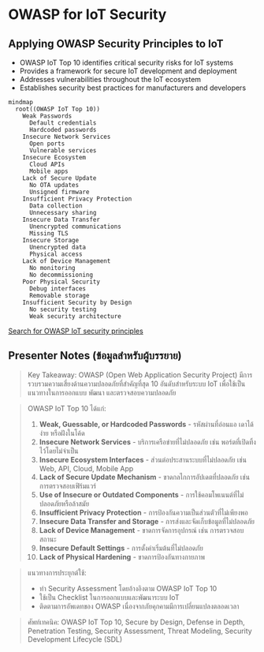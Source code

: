# OWASP for IoT Security

## Applying OWASP Security Principles to IoT

- OWASP IoT Top 10 identifies critical security risks for IoT systems
- Provides a framework for secure IoT development and deployment
- Addresses vulnerabilities throughout the IoT ecosystem
- Establishes security best practices for manufacturers and developers

```mermaid
mindmap
  root((OWASP IoT Top 10))
    Weak Passwords
      Default credentials
      Hardcoded passwords
    Insecure Network Services
      Open ports
      Vulnerable services
    Insecure Ecosystem
      Cloud APIs
      Mobile apps
    Lack of Secure Update
      No OTA updates
      Unsigned firmware
    Insufficient Privacy Protection
      Data collection
      Unnecessary sharing
    Insecure Data Transfer
      Unencrypted communications
      Missing TLS
    Insecure Storage
      Unencrypted data
      Physical access
    Lack of Device Management
      No monitoring
      No decommissioning
    Poor Physical Security
      Debug interfaces
      Removable storage
    Insufficient Security by Design
      No security testing
      Weak security architecture
```

[Search for OWASP IoT security principles](https://www.google.com/search?q=owasp+iot+security+principles&tbm=isch)

## Presenter Notes (ข้อมูลสำหรับผู้บรรยาย)

> Key Takeaway: OWASP (Open Web Application Security Project) มีการรวบรวมความเสี่ยงด้านความปลอดภัยที่สำคัญที่สุด 10 อันดับสำหรับระบบ IoT เพื่อใช้เป็นแนวทางในการออกแบบ พัฒนา และตรวจสอบความปลอดภัย

> OWASP IoT Top 10 ได้แก่:
> 1. **Weak, Guessable, or Hardcoded Passwords** - รหัสผ่านที่อ่อนแอ เดาได้ง่าย หรือฝังในโค้ด
> 2. **Insecure Network Services** - บริการเครือข่ายที่ไม่ปลอดภัย เช่น พอร์ตที่เปิดทิ้งไว้โดยไม่จำเป็น
> 3. **Insecure Ecosystem Interfaces** - ส่วนต่อประสานระบบที่ไม่ปลอดภัย เช่น Web, API, Cloud, Mobile App
> 4. **Lack of Secure Update Mechanism** - ขาดกลไกการอัปเดตที่ปลอดภัย เช่น การตรวจสอบเฟิร์มแวร์
> 5. **Use of Insecure or Outdated Components** - การใช้คอมโพเนนต์ที่ไม่ปลอดภัยหรือล้าสมัย
> 6. **Insufficient Privacy Protection** - การป้องกันความเป็นส่วนตัวที่ไม่เพียงพอ
> 7. **Insecure Data Transfer and Storage** - การส่งและจัดเก็บข้อมูลที่ไม่ปลอดภัย
> 8. **Lack of Device Management** - ขาดการจัดการอุปกรณ์ เช่น การตรวจสอบสถานะ
> 9. **Insecure Default Settings** - การตั้งค่าเริ่มต้นที่ไม่ปลอดภัย
> 10. **Lack of Physical Hardening** - ขาดการป้องกันทางกายภาพ

> แนวทางการประยุกต์ใช้:
> - ทำ Security Assessment โดยอ้างอิงตาม OWASP IoT Top 10
> - ใช้เป็น Checklist ในการออกแบบและพัฒนาระบบ IoT
> - ติดตามการอัพเดทของ OWASP เนื่องจากภัยคุกคามมีการเปลี่ยนแปลงตลอดเวลา

> ศัพท์เทคนิค: OWASP IoT Top 10, Secure by Design, Defense in Depth, Penetration Testing, Security Assessment, Threat Modeling, Security Development Lifecycle (SDL)
